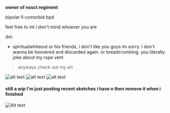 **owner of nssct regiment**

bipolar II comorbid bpd

feel free to int I don't mind whoever you are

dni:
- spiritualwhiteout or his friends, i don't like you guys im sorry. i don't wanna be hoovered and discarded again. or breadcrumbing. you literally joke about my rxpe vent
 
> anyways check out my art

![alt text](https://files.catbox.moe/p3im38.png)
![alt text](https://files.catbox.moe/d80ahu.jpg)
![alt text](https://files.catbox.moe/n75jco.png)
#### still a wip I'm just posting recent sketches i have n then remove it when i finished
![Alt text](https://files.catbox.moe/ztam00.jpg)
